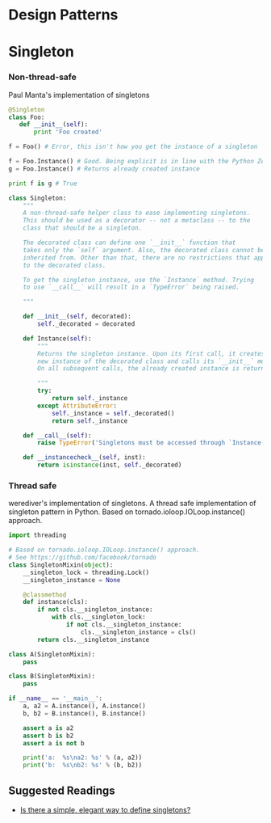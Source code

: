 # Design Patterns 

# Singleton

### Non-thread-safe

Paul Manta's implementation of singletons

```python
@Singleton
class Foo:
   def __init__(self):
       print 'Foo created'

f = Foo() # Error, this isn't how you get the instance of a singleton

f = Foo.Instance() # Good. Being explicit is in line with the Python Zen
g = Foo.Instance() # Returns already created instance

print f is g # True

class Singleton:
    """
    A non-thread-safe helper class to ease implementing singletons.
    This should be used as a decorator -- not a metaclass -- to the
    class that should be a singleton.

    The decorated class can define one `__init__` function that
    takes only the `self` argument. Also, the decorated class cannot be
    inherited from. Other than that, there are no restrictions that apply
    to the decorated class.

    To get the singleton instance, use the `Instance` method. Trying
    to use `__call__` will result in a `TypeError` being raised.

    """

    def __init__(self, decorated):
        self._decorated = decorated

    def Instance(self):
        """
        Returns the singleton instance. Upon its first call, it creates a
        new instance of the decorated class and calls its `__init__` method.
        On all subsequent calls, the already created instance is returned.

        """
        try:
            return self._instance
        except AttributeError:
            self._instance = self._decorated()
            return self._instance

    def __call__(self):
        raise TypeError('Singletons must be accessed through `Instance()`.')

    def __instancecheck__(self, inst):
        return isinstance(inst, self._decorated)
```

### Thread safe

werediver's implementation of singletons. A thread safe implementation of singleton pattern in Python. Based on tornado.ioloop.IOLoop.instance() approach.

```python
import threading

# Based on tornado.ioloop.IOLoop.instance() approach.
# See https://github.com/facebook/tornado
class SingletonMixin(object):
    __singleton_lock = threading.Lock()
    __singleton_instance = None

    @classmethod
    def instance(cls):
        if not cls.__singleton_instance:
            with cls.__singleton_lock:
                if not cls.__singleton_instance:
                    cls.__singleton_instance = cls()
        return cls.__singleton_instance

class A(SingletonMixin):
    pass

class B(SingletonMixin):
    pass

if __name__ == '__main__':
    a, a2 = A.instance(), A.instance()
    b, b2 = B.instance(), B.instance()

    assert a is a2
    assert b is b2
    assert a is not b

    print('a:  %s\na2: %s' % (a, a2))
    print('b:  %s\nb2: %s' % (b, b2))
```

## Suggested Readings

* [Is there a simple, elegant way to define singletons?](http://stackoverflow.com/a/7346105/772391)

